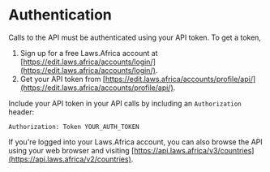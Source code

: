 # Authentication

Calls to the API must be authenticated using your API token. To get a token,

1. Sign up for a free Laws.Africa account at [https://edit.laws.africa/accounts/login/](https://edit.laws.africa/accounts/login/).
2. Get your API token from [https://edit.laws.africa/accounts/profile/api/](https://edit.laws.africa/accounts/profile/api/).

Include your API token in your API calls by including an `Authorization` header:

```
Authorization: Token YOUR_AUTH_TOKEN
```

If you're logged into your Laws.Africa account, you can also browse the API using your web browser and visiting [https://api.laws.africa/v3/countries](https://api.laws.africa/v2/countries).
